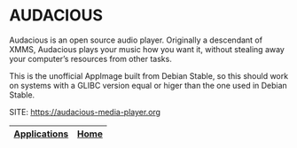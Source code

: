 # AUDACIOUS

 Audacious is an open source audio player. Originally a descendant of XMMS,
 Audacious plays your music how you want it, without stealing away your 
 computer’s resources from other tasks.

 This is the unofficial AppImage built from Debian Stable, so this should 
 work on systems with a GLIBC version equal or higer than the one used in 
 Debian Stable.
 
 SITE: https://audacious-media-player.org

 | [Applications](https://portable-linux-apps.github.io/apps.html) | [Home](https://portable-linux-apps.github.io)
 | --- | --- |
